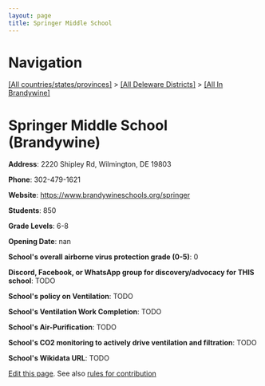 ```yaml
---
layout: page
title: Springer Middle School
---
```

# Navigation

[[All countries/states/provinces]](../../..) > [[All Deleware Districts]](../..) > [[All In Brandywine]](..)

# Springer Middle School (Brandywine)

**Address**: 2220 Shipley Rd, Wilmington, DE 19803

**Phone**: 302-479-1621

**Website**: <https://www.brandywineschools.org/springer>

**Students**: 850

**Grade Levels**: 6-8

**Opening Date**: nan

**School's overall airborne virus protection grade (0-5)**: 0

**Discord, Facebook, or WhatsApp group for discovery/advocacy for THIS school**: TODO

**School's policy on Ventilation**: TODO

**School's Ventilation Work Completion**: TODO

**School's Air-Purification**: TODO

**School's CO2 monitoring to actively drive ventilation and filtration**: TODO

**School's Wikidata URL**: TODO


[Edit this page](https://github.com/ventilate-schools/DE/edit/main/./Brandywine/Springer_Middle_School.md). See also [rules for contribution](../../../contribution-rules/)